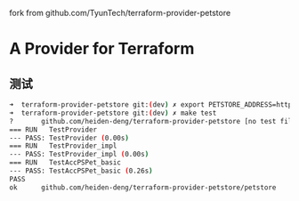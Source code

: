 fork from github.com/TyunTech/terraform-provider-petstore
# A Provider for Terraform

## 测试

```bash
➜  terraform-provider-petstore git:(dev) ✗ export PETSTORE_ADDRESS=http://localhost:8000
➜  terraform-provider-petstore git:(dev) ✗ make test                                    
?       github.com/heiden-deng/terraform-provider-petstore [no test files]
=== RUN   TestProvider
--- PASS: TestProvider (0.00s)
=== RUN   TestProvider_impl
--- PASS: TestProvider_impl (0.00s)
=== RUN   TestAccPSPet_basic
--- PASS: TestAccPSPet_basic (0.26s)
PASS
ok      github.com/heiden-deng/terraform-provider-petstore/petstore        0.633s
```

